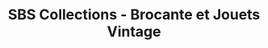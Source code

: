 ---
title: "SBS Collections - Brocante et Jouets Vintage"
url: /rouen/sbs-collections-brocante-et-jouets-vintage/
shop: antiquités
---